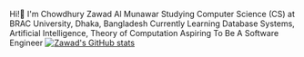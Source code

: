 Hi!👋 I'm Chowdhury Zawad Al Munawar
Studying Computer Science (CS) at BRAC University, Dhaka, Bangladesh
Currently Learning Database Systems, Artificial Intelligence, Theory of Computation
Aspiring To Be A Software Engineer
[![Zawad's GitHub stats](https://github-readme-stats.vercel.app/api?username=zawad1804&show_icons=true&theme=radical)](https://github.com/anuraghazra/github-readme-stats)



